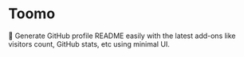 # Toomo
🚀 Generate GitHub profile README easily with the latest add-ons like visitors count, GitHub stats, etc using minimal UI.
